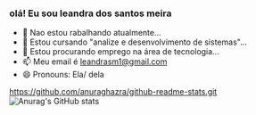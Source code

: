 ### olá! Eu sou leandra dos santos meira

- 🔭 Nao estou rabalhando atualmente...
- 🌱 Estou cursando "analize e desenvolvimento de sistemas"...
- 👯 Estou procurando emprego na área de tecnologia...
- 📫 Meu email é leandrasm1@gmail.com
- 😄 Pronouns: Ela/ dela

https://github.com/anuraghazra/github-readme-stats.git
![Anurag's GitHub stats](https://github-readme-stats.vercel.app/api?username=anuraghazra&show_icons=true&theme=radical)
